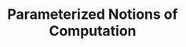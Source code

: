---
title: Parameterized Notions of Computation
paper-url: http://bentnib.org/paramnotions-jfp.pdf
authors:
- Robert Atkey
type: paper
tags:
- monads
- parameterized monads
doHaskell-type: light research paper
dohaskell-year: 2008
---